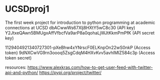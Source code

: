 # UCSDproj1
The first week project for introduction to python programming at academic connections at UCSD
dbACwwWs67Xlj8HXtY5wC8c30 (API key)
Y2JtxeQAwn5BMUgxAffVfbcfVa9arP8a0qohaLjWJtKkmPmPfK (API secret key)

1129404921340727301-pXeBhw4xYNrscF0ELKnpOn22wS0nkP (Access token)
9dNXCwVG9rn3oooq5ZsgCdqM4HXvKvv5avhlMIZ584c3p (Access token secret)

resources:
https://www.alexkras.com/how-to-get-user-feed-with-twitter-api-and-python/
https://pypi.org/project/twitter/
